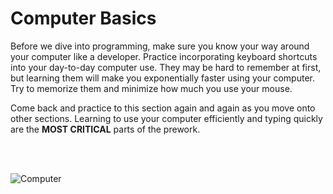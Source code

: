 # Computer Basics

Before we dive into programming, make sure you know your way around your computer like a developer. Practice incorporating keyboard shortcuts into your day-to-day computer use. They may be hard to remember at first, but learning them will make you exponentially faster using your computer. Try to memorize them and minimize how much you use your mouse.

Come back and practice to this section again and again as you move onto other sections. Learning to use your computer efficiently and typing quickly are the **MOST CRITICAL** parts of the prework.

<br><br>

![Computer](https://raw.githubusercontent.com/generalassembly-wdi/Prework/master/assets/dac20041b0ca26599bc2fda9fbb2f062.png)
